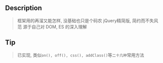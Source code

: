 ## Description 
> 框架用的再溜又能怎样, 没基础也只是个码农
> jQuery精简版, 简约而不失风范
> 源于自己对 DOM, ES 的深入理解

## Tip
> 已实现, 类似```on(), off(), css(), addClass()```等```二十几种```常用方法
